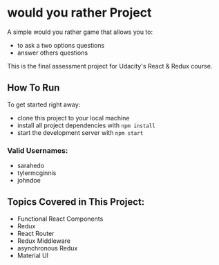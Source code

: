 # would you rather Project
A simple would you rather game that allows you to:
* to ask a two options questions
* answer others questions

This is the final assessment project for Udacity's React & Redux course. 
## How To Run

To get started right away:

* clone this project to your local machine
* install all project dependencies with `npm install`
* start the development server with `npm start`

### Valid Usernames:

* sarahedo
* tylermcginnis
* johndoe


## Topics Covered in This Project:

* Functional React Components
* Redux
* React Router
* Redux Middleware
* asynchronous Redux
* Material UI
